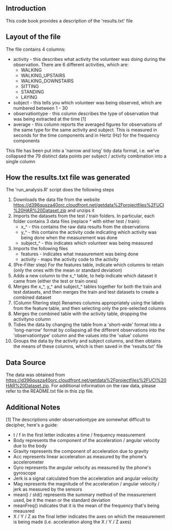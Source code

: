 ## Introduction
This code book provides a description of the 'results.txt' file

## Layout of the file
The file contains 4 columns:
* activity - this describes what activity the volunteer was doing during the observation. There are 6 different activities, which are:
    * WALKING
    * WALKING_UPSTAIRS
    * WALKING_DOWNSTAIRS
    * SITTING
    * STANDING
    * LAYING
* subject - this tells you which volunteer was being observed, which are numbered between 1 - 30
* observationtype - this column describes the type of observation that was being extracted at the time [1]
* average - this column reports the averaged figures for observations of the same type for the same activity and subject. This is measured in seconds for the time components and in Hertz (Hz) for the frequency components

This file has been put into a 'narrow and long' tidy data format, i.e. we've collapsed the 79 distinct data points per subject / activity combination into a single column

## How the results.txt file was generated
The 'run_analysis.R' script does the following steps
1. Downloads the data file from the website <https://d396qusza40orc.cloudfront.net/getdata%2Fprojectfiles%2FUCI%20HAR%20Dataset.zip> and unzips it
2. Imports the datasets from the test / train folders. In particular, each folder contains 3 data files (replace ^ with either test / train):
    * x_^ - this contains the raw data results from the observations
    * y_^ - this contains the activity code indicating which activity was being done when the measurement was done
    * subject_^ - this indicates which volunteer was being measured
3. Imports the following files
    * features - indicates what measurement was being done
    * activity - maps the activity code to the activity
4. (Pre-Filter step) For the features table, indicate which columns to retain (only the ones with the mean or standard deviation)
5. Adds a new column to the x_^ table, to help indicate which dataset it came from (either the test or train ones)
6. Merges the x_^, y_^ and subject_^ tables together for both the train and test datasets, and then merges the train and test datasets to create a combined dataset
7. (Column filtering step) Renames columns appropriately using the labels from the feature table, and then selecting only the pre-selected columns
8. Merges the combined table with the activity table, dropping the activityno column
9. Tidies the data by changing the table from a 'short-wide' format into a 'long-narrow' format by collapsing all the different observations into the 'observationtype' column and the values into the 'value' column
10. Groups the data by the activity and subject columns, and then obtains the means of these columns, which is then saved in the 'results.txt' file

## Data Source
The data was obtained from <https://d396qusza40orc.cloudfront.net/getdata%2Fprojectfiles%2FUCI%20HAR%20Dataset.zip>. For additional information on the raw data, please refer to the README.txt file in this zip file.

## Additional Notes
[1] The descriptions under observationtype are somewhat difficult to decipher, here's a guide:
* t / f in the first letter indicates a time / frequency measurement
* Body represents the component of the acceleration / angular velocity due to the body
* Gravity represents the component of acceleration due to gravity
* Acc represents linear acceleration as measured by the phone's accelerometer
* Gyro represents the angular velocity as measured by the phone's gyroscope
* Jerk is a signal calculated from the acceleration and angular velocity
* Mag represents the magnitude of the acceleration / angular velocity / jerk as measured by the sensors
* mean() / std() represents the summary method of the measurement used, be it the mean or the standard deviation
* meanFreq() indicates that it is the mean of the frequency that's being meausred
* X / Y / Z as the final letter indicates the axes on which the measurement is being made (i.e. acceleration along the X / Y / Z axes)